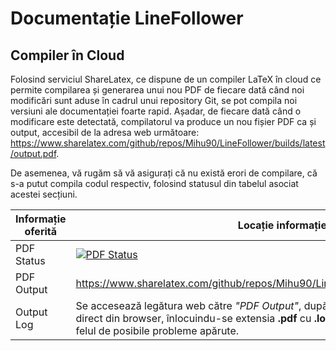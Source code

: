 # Documentație LineFollower

## Compiler în Cloud
Folosind serviciul ShareLatex, ce dispune de un compiler LaTeX în cloud ce permite compilarea și generarea unui nou PDF de fiecare dată când noi modificări sunt aduse în cadrul unui repository Git, se pot compila noi versiuni ale documentației foarte rapid. Așadar, de fiecare dată când o modificare este detectată, compilatorul va produce un nou fișier PDF ca și output, accesibil de la adresa web următoare: https://www.sharelatex.com/github/repos/Mihu90/LineFollower/builds/latest/output.pdf.

De asemenea, vă rugăm să vă asigurați că nu există erori de compilare, că s-a putut compila codul respectiv, folosind statusul din tabelul asociat acestei secțiuni.

Informație oferită | Locație informație
------------ | -------------
PDF Status | [![PDF Status](https://www.sharelatex.com/github/repos/Mihu90/LineFollower/builds/latest/badge.svg)](https://www.sharelatex.com/github/repos/Mihu90/LineFollower/builds/latest/output.pdf)
PDF Output | https://www.sharelatex.com/github/repos/Mihu90/LineFollower/builds/latest/output.pdf
Output Log | Se accesează legătura web către *"PDF Output"*, după care se modifică adresa web direct din browser, înlocuindu-se extensia **.pdf** cu **.log**. În aces fel se pot depana tot felul de posibile probleme apărute.
